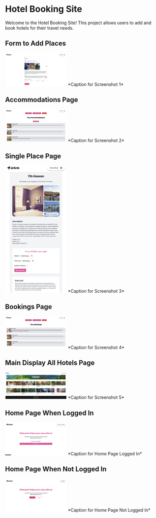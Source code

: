 # Hotel Booking Site

Welcome to the Hotel Booking Site! This project allows users to add and book hotels for their travel needs.

## Form to Add Places
<img src="https://github.com/Shivam-Sanjay-Nikam/Hotel-booking-site/blob/main/ABB_PICS/1.png" alt="Screenshot 1" width="200">
*Caption for Screenshot 1*

## Accommodations Page
<img src="https://github.com/Shivam-Sanjay-Nikam/Hotel-booking-site/blob/main/ABB_PICS/2.png" alt="Screenshot 2" width="200">
*Caption for Screenshot 2*

## Single Place Page
<img src="https://github.com/Shivam-Sanjay-Nikam/Hotel-booking-site/blob/main/ABB_PICS/3.png" alt="Screenshot 3" width="200">
*Caption for Screenshot 3*

## Bookings Page
<img src="https://github.com/Shivam-Sanjay-Nikam/Hotel-booking-site/blob/main/ABB_PICS/4.png" alt="Screenshot 4" width="200">
*Caption for Screenshot 4*

## Main Display All Hotels Page
<img src="https://github.com/Shivam-Sanjay-Nikam/Hotel-booking-site/blob/main/ABB_PICS/5.png" alt="Screenshot 5" width="200">
*Caption for Screenshot 5*

## Home Page When Logged In
<img src="https://github.com/Shivam-Sanjay-Nikam/Hotel-booking-site/blob/main/ABB_PICS/home-login.png" alt="Home Page Logged In" width="200">
*Caption for Home Page Logged In*

## Home Page When Not Logged In
<img src="https://github.com/Shivam-Sanjay-Nikam/Hotel-booking-site/blob/main/ABB_PICS/home.png" alt="Home Page Not Logged In" width="200">
*Caption for Home Page Not Logged In*
